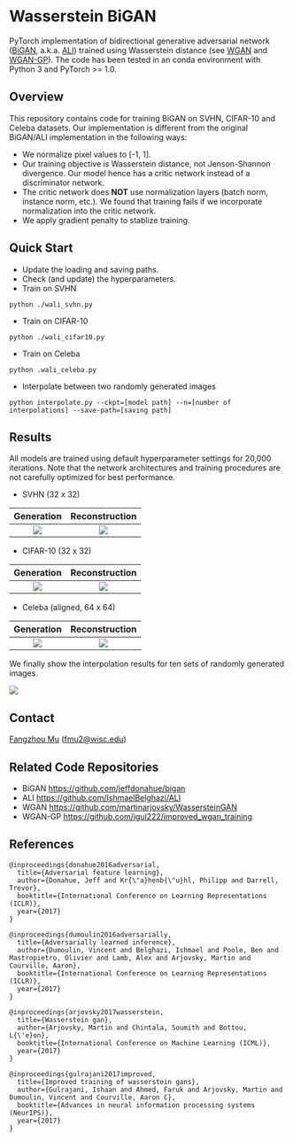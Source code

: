 # Wasserstein BiGAN

PyTorch implementation of bidirectional generative adversarial network ([BiGAN](https://arxiv.org/abs/1605.09782), a.k.a. [ALI](https://arxiv.org/abs/1606.00704)) trained using Wasserstein distance (see [WGAN](https://arxiv.org/abs/1701.07875) and [WGAN-GP](https://arxiv.org/abs/1704.00028)). The code has been tested in an conda environment with Python 3 and PyTorch >= 1.0.

## Overview
This repository contains code for training BiGAN on SVHN, CIFAR-10 and Celeba datasets. Our implementation is different from the original BiGAN/ALI implementation in the following ways:

* We normalize pixel values to [-1, 1].
* Our training objective is Wasserstein distance, not Jenson-Shannon divergence. Our model hence has a critic network instead of a discriminator network.
* The critic network does **NOT** use normalization layers (batch norm, instance norm, etc.). We found that training fails if we incorporate normalization into the critic network.
* We apply gradient penalty to stablize training.

## Quick Start
* Update the loading and saving paths.
* Check (and update) the hyperparameters.
* Train on SVHN
```shell
python ./wali_svhn.py
```
* Train on CIFAR-10
```shell
python ./wali_cifar10.py
```
* Train on Celeba
```shell
python .wali_celeba.py
```
* Interpolate between two randomly generated images
```shell
python interpolate.py --ckpt=[model path] --n=[number of interpolations] --save-path=[saving path]
```

## Results
All models are trained using default hyperparameter settings for 20,000 iterations. Note that the network architectures and training procedures are not carefully optimized for best performance.

* SVHN (32 x 32)

Generation            |  Reconstruction
:-------------------------:|:-------------------------:
![](https://raw.githubusercontent.com/fmu2/Wasserstein-BiGAN/master/results/svhn_gen.png)  |  ![](https://raw.githubusercontent.com/fmu2/Wasserstein-BiGAN/master/results/svhn_rec.png)

* CIFAR-10 (32 x 32)

Generation            |  Reconstruction
:-------------------------:|:-------------------------:
![](https://raw.githubusercontent.com/fmu2/Wasserstein-BiGAN/master/results/cifar10_gen.png)  |  ![](https://raw.githubusercontent.com/fmu2/Wasserstein-BiGAN/master/results/cifar10_rec.png)

* Celeba (aligned, 64 x 64)

Generation            |  Reconstruction
:-------------------------:|:-------------------------:
![](https://raw.githubusercontent.com/fmu2/Wasserstein-BiGAN/master/results/celeba_gen.png)  |  ![](https://raw.githubusercontent.com/fmu2/Wasserstein-BiGAN/master/results/celeba_rec.png)

We finally show the interpolation results for ten sets of randomly generated images.

![](https://raw.githubusercontent.com/fmu2/Wasserstein-BiGAN/master/results/intp.png)

## Contact
[Fangzhou Mu](http://pages.cs.wisc.edu/~fmu/) (fmu2@wisc.edu)

## Related Code Repositories
* BiGAN <https://github.com/jeffdonahue/bigan>
* ALI <https://github.com/IshmaelBelghazi/ALI>
* WGAN <https://github.com/martinarjovsky/WassersteinGAN>
* WGAN-GP <https://github.com/igul222/improved_wgan_training>

## References
```
@inproceedings{donahue2016adversarial,
  title={Adversarial feature learning},
  author={Donahue, Jeff and Kr{\"a}henb{\"u}hl, Philipp and Darrell, Trevor},
  booktitle={International Conference on Learning Representations (ICLR)},
  year={2017}
}

@inproceedings{dumoulin2016adversarially,
  title={Adversarially learned inference},
  author={Dumoulin, Vincent and Belghazi, Ishmael and Poole, Ben and Mastropietro, Olivier and Lamb, Alex and Arjovsky, Martin and Courville, Aaron},
  booktitle={International Conference on Learning Representations (ICLR)},
  year={2017}
}

@inproceedings{arjovsky2017wasserstein,
  title={Wasserstein gan},
  author={Arjovsky, Martin and Chintala, Soumith and Bottou, L{\'e}on},
  booktitle={International Conference on Machine Learning (ICML)},
  year={2017}
}

@inproceedings{gulrajani2017improved,
  title={Improved training of wasserstein gans},
  author={Gulrajani, Ishaan and Ahmed, Faruk and Arjovsky, Martin and Dumoulin, Vincent and Courville, Aaron C},
  booktitle={Advances in neural information processing systems (NeurIPS)},
  year={2017}
}
```
